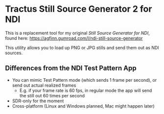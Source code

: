 # Tractus Still Source Generator 2 for NDI

This is a replacement tool for my original *Still Source Generator for NDI*, found here: https://agfinn.gumroad.com/l/ndi-still-source-generator

This utility allows you to load up PNG or JPG stills and send them out as NDI sources.

## Differences from the NDI Test Pattern App

- You can mimic Test Pattern mode (which sends 1 frame per second), or send out actual realized frames
  * E.g. if your frame rate is 60 fps, in regular mode the app will send the still out 60 times per second
- SDR-only for the moment
- Cross-platform (Linux and Windows planned, Mac might happen later)